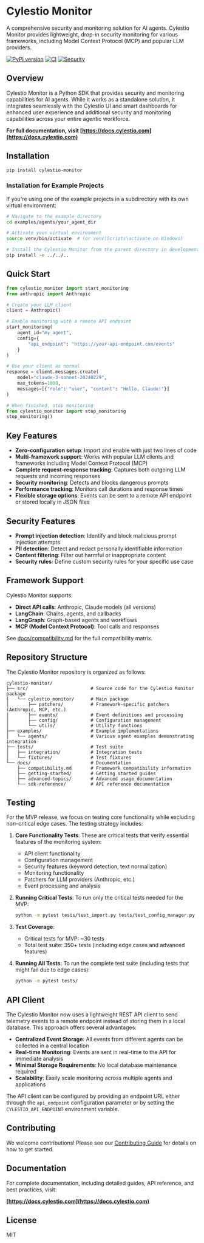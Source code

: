 # Cylestio Monitor

A comprehensive security and monitoring solution for AI agents. Cylestio Monitor provides lightweight, drop-in security monitoring for various frameworks, including Model Context Protocol (MCP) and popular LLM providers.

[![PyPI version](https://badge.fury.io/py/cylestio-monitor.svg)](https://badge.fury.io/py/cylestio-monitor)
[![CI](https://github.com/cylestio/cylestio-monitor/actions/workflows/ci.yml/badge.svg)](https://github.com/cylestio/cylestio-monitor/actions/workflows/ci.yml)
[![Security](https://github.com/cylestio/cylestio-monitor/actions/workflows/security.yml/badge.svg)](https://github.com/cylestio/cylestio-monitor/actions/workflows/security.yml)

## Overview

Cylestio Monitor is a Python SDK that provides security and monitoring capabilities for AI agents. While it works as a standalone solution, it integrates seamlessly with the Cylestio UI and smart dashboards for enhanced user experience and additional security and monitoring capabilities across your entire agentic workforce.

**For full documentation, visit [https://docs.cylestio.com](https://docs.cylestio.com)**

## Installation

```bash
pip install cylestio-monitor
```

### Installation for Example Projects

If you're using one of the example projects in a subdirectory with its own virtual environment:

```bash
# Navigate to the example directory 
cd examples/agents/your_agent_dir

# Activate your virtual environment
source venv/bin/activate  # (or venv\Scripts\activate on Windows)

# Install the Cylestio Monitor from the parent directory in development mode
pip install -e ../../..
```

## Quick Start

```python
from cylestio_monitor import start_monitoring
from anthropic import Anthropic

# Create your LLM client
client = Anthropic()

# Enable monitoring with a remote API endpoint
start_monitoring(
    agent_id="my_agent",
    config={
        "api_endpoint": "https://your-api-endpoint.com/events"
    }
)

# Use your client as normal
response = client.messages.create(
    model="claude-3-sonnet-20240229",
    max_tokens=1000,
    messages=[{"role": "user", "content": "Hello, Claude!"}]
)

# When finished, stop monitoring
from cylestio_monitor import stop_monitoring
stop_monitoring()
```

## Key Features

- **Zero-configuration setup**: Import and enable with just two lines of code
- **Multi-framework support**: Works with popular LLM clients and frameworks including Model Context Protocol (MCP)
- **Complete request-response tracking**: Captures both outgoing LLM requests and incoming responses 
- **Security monitoring**: Detects and blocks dangerous prompts
- **Performance tracking**: Monitors call durations and response times
- **Flexible storage options**: Events can be sent to a remote API endpoint or stored locally in JSON files

## Security Features

- **Prompt injection detection**: Identify and block malicious prompt injection attempts
- **PII detection**: Detect and redact personally identifiable information
- **Content filtering**: Filter out harmful or inappropriate content
- **Security rules**: Define custom security rules for your specific use case

## Framework Support

Cylestio Monitor supports:

- **Direct API calls**: Anthropic, Claude models (all versions)
- **LangChain**: Chains, agents, and callbacks
- **LangGraph**: Graph-based agents and workflows 
- **MCP (Model Context Protocol)**: Tool calls and responses

See [docs/compatibility.md](docs/compatibility.md) for the full compatibility matrix.

## Repository Structure

The Cylestio Monitor repository is organized as follows:

```
cylestio-monitor/
├── src/                       # Source code for the Cylestio Monitor package
│   └── cylestio_monitor/      # Main package
│       ├── patchers/          # Framework-specific patchers (Anthropic, MCP, etc.)
│       ├── events/            # Event definitions and processing
│       ├── config/            # Configuration management
│       └── utils/             # Utility functions
├── examples/                  # Example implementations
│   └── agents/                # Various agent examples demonstrating integration
├── tests/                     # Test suite
│   ├── integration/           # Integration tests
│   └── fixtures/              # Test fixtures
└── docs/                      # Documentation
    ├── compatibility.md       # Framework compatibility information
    ├── getting-started/       # Getting started guides
    ├── advanced-topics/       # Advanced usage documentation
    └── sdk-reference/         # API reference documentation
```

## Testing

For the MVP release, we focus on testing core functionality while excluding non-critical edge cases. The testing strategy includes:

1. **Core Functionality Tests**: These are critical tests that verify essential features of the monitoring system:
   - API client functionality
   - Configuration management
   - Security features (keyword detection, text normalization)
   - Monitoring functionality
   - Patchers for LLM providers (Anthropic, etc.)
   - Event processing and analysis

2. **Running Critical Tests**:
   To run only the critical tests needed for the MVP:
   ```bash
   python -m pytest tests/test_import.py tests/test_config_manager.py tests/test_api_client.py tests/test_security.py tests/test_monitor.py::test_enable_monitoring_import_error tests/test_patchers_anthropic.py::test_anthropic_patcher_init tests/test_events_processor.py::test_normalize_text -v
   ```

3. **Test Coverage**:
   - Critical tests for MVP: ~30 tests
   - Total test suite: 350+ tests (including edge cases and advanced features)

4. **Running All Tests**:
   To run the complete test suite (including tests that might fail due to edge cases):
   ```bash
   python -m pytest tests/
   ```

## API Client

The Cylestio Monitor now uses a lightweight REST API client to send telemetry events to a remote endpoint instead of storing them in a local database. This approach offers several advantages:

- **Centralized Event Storage**: All events from different agents can be collected in a central location
- **Real-time Monitoring**: Events are sent in real-time to the API for immediate analysis
- **Minimal Storage Requirements**: No local database maintenance required
- **Scalability**: Easily scale monitoring across multiple agents and applications

The API client can be configured by providing an endpoint URL either through the `api_endpoint` configuration parameter or by setting the `CYLESTIO_API_ENDPOINT` environment variable.

## Contributing

We welcome contributions! Please see our [Contributing Guide](CONTRIBUTING.md) for details on how to get started.

## Documentation

For complete documentation, including detailed guides, API reference, and best practices, visit:

**[https://docs.cylestio.com](https://docs.cylestio.com)**

## License

MIT
